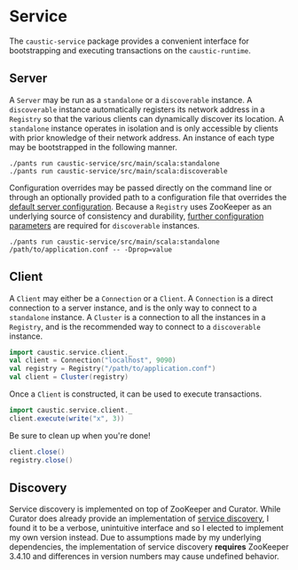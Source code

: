 # Service
The ```caustic-service``` package provides a convenient interface for bootstrapping and executing
 transactions on the ```caustic-runtime```.

## Server
A ```Server``` may be run as a ```standalone``` or a ```discoverable``` instance. A 
```discoverable``` instance automatically registers its network address in a ```Registry``` so that 
the various clients can dynamically discover its location. A ```standalone``` instance operates in
isolation and is only accessible by clients with prior knowledge of their network address. An 
instance of each type may be bootstrapped in the following manner.

```
./pants run caustic-service/src/main/scala:standalone
./pants run caustic-service/src/main/scala:discoverable
```

Configuration overrides may be passed directly on the command line or through an optionally provided 
path to a configuration file that overrides the [default server configuration][1]. Because a 
```Registry``` uses ZooKeeper as an underlying source of consistency and durability, 
[further configuration parameters][2] are required for ```discoverable``` instances.

```
./pants run caustic-service/src/main/scala:standalone /path/to/application.conf -- -Dprop=value
```

## Client
A ```Client``` may either be a ```Connection``` or a ```Client```. A ```Connection``` is a direct
connection to a server instance, and is the only way to connect to a ```standalone``` instance. A
```Cluster``` is a connection to all the instances in a ```Registry```, and is the recommended way
to connect to a ```discoverable``` instance.

```scala
import caustic.service.client._
val client = Connection("localhost", 9090)
val registry = Registry("/path/to/application.conf")
val client = Cluster(registry)
```

Once a ```Client``` is constructed, it can be used to execute transactions.

```scala
import caustic.service.client._
client.execute(write("x", 3))
```

Be sure to clean up when you're done!

```scala
client.close()
registry.close()
```

## Discovery
Service discovery is implemented on top of ZooKeeper and Curator. While Curator does already provide
an implementation of [service discovery][3], I found it to be a verbose, unintuitive interface and so
I elected to implement my own version instead. Due to assumptions made by my underlying
dependencies, the implementation of service discovery __requires__ ZooKeeper 3.4.10 and differences
in version numbers may cause undefined behavior. 

[1]: https://github.com/ashwin153/caustic/blob/master/caustic-runtime/src/main/resources/reference.conf
[2]: https://github.com/ashwin153/caustic/tree/master/caustic-service/src/main/resources/reference.conf
[3]: https://github.com/Netflix/curator/wiki/Service-Discovery